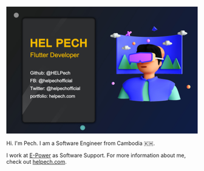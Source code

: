 ![header](https://raw.githubusercontent.com/HELPech/HELPech/master/assets/header1.jpg)

Hi. I'm Pech. I am a Software Engineer from Cambodia 🇰🇭.

I work at [E-Power](https://e-power.com.kh/) as Software Support. For more information about me, check out [helpech.com](https://helpech.com/).


